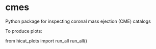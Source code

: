 # cmes
Python package for inspecting coronal mass ejection (CME) catalogs

To produce plots:

from hicat_plots import run_all
run_all()
